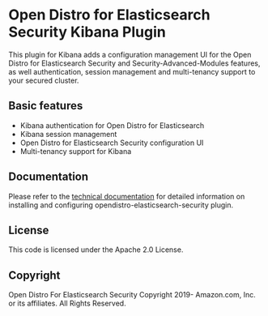 # Open Distro for Elasticsearch Security Kibana Plugin

This plugin for Kibana adds a configuration management UI for the Open Distro for Elasticsearch Security and Security-Advanced-Modules features, as well authentication, session management and multi-tenancy support to your secured cluster.

## Basic features 

* Kibana authentication for Open Distro for Elasticsearch
* Kibana session management
* Open Distro for Elasticsearch Security configuration UI
* Multi-tenancy support for Kibana 

## Documentation

Please refer to the [technical documentation](https://opendistro.github.io/for-elasticsearch-docs) for detailed information on installing and configuring opendistro-elasticsearch-security plugin.

## License

This code is licensed under the Apache 2.0 License. 

## Copyright
Open Distro For Elasticsearch Security Copyright 2019- Amazon.com, Inc. or its affiliates. All Rights Reserved.


